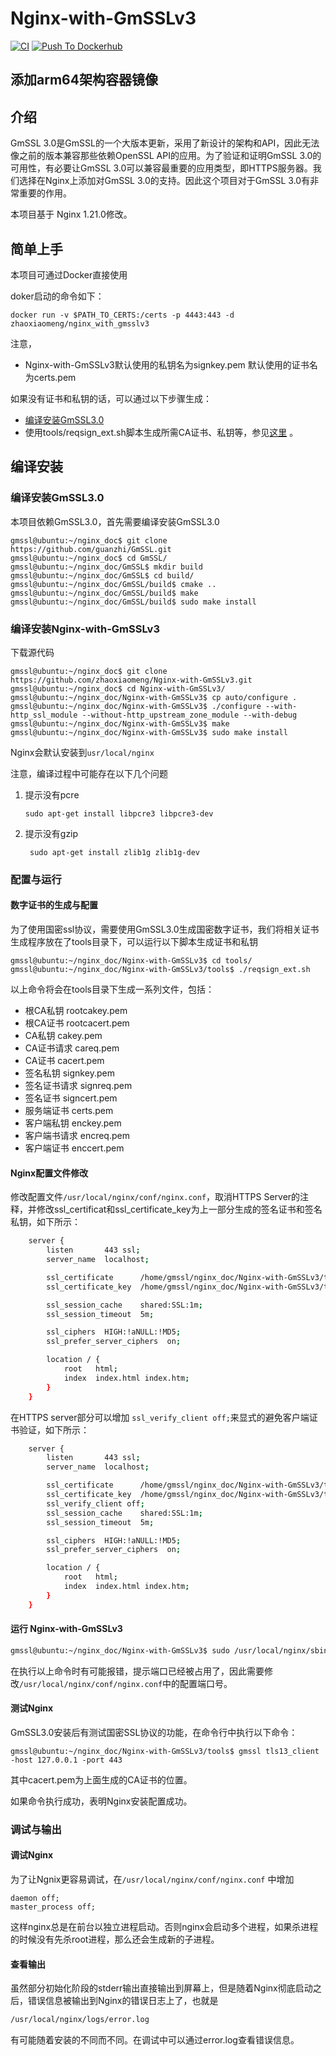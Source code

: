 # Nginx-with-GmSSLv3

[![CI](https://github.com/zhaoxiaomeng/Nginx-with-GmSSLv3/actions/workflows/CI.yml/badge.svg)](https://github.com/zhaoxiaomeng/Nginx-with-GmSSLv3/actions/workflows/CI.yml)
[![Push To Dockerhub](https://github.com/zhaoxiaomeng/Nginx-with-GmSSLv3/actions/workflows/docker-image.yml/badge.svg)](https://github.com/zhaoxiaomeng/Nginx-with-GmSSLv3/actions/workflows/docker-image.yml)
## 添加arm64架构容器镜像
## 介绍

GmSSL 3.0是GmSSL的一个大版本更新，采用了新设计的架构和API，因此无法像之前的版本兼容那些依赖OpenSSL API的应用。为了验证和证明GmSSL 3.0的可用性，有必要让GmSSL 3.0可以兼容最重要的应用类型，即HTTPS服务器。我们选择在Nginx上添加对GmSSL 3.0的支持。因此这个项目对于GmSSL 3.0有非常重要的作用。

本项目基于 Nginx 1.21.0修改。

## 简单上手

本项目可通过Docker直接使用

doker启动的命令如下：

```
docker run -v $PATH_TO_CERTS:/certs -p 4443:443 -d zhaoxiaomeng/nginx_with_gmsslv3
```

注意，
* Nginx-with-GmSSLv3默认使用的私钥名为signkey.pem 默认使用的证书名为certs.pem

如果没有证书和私钥的话，可以通过以下步骤生成：

* [编译安装GmSSL3.0](#compile_gmssl) 
* 使用tools/reqsign_ext.sh脚本生成所需CA证书、私钥等，参见[这里](#certs) 。


## 编译安装


<p id="compile_gmssl"></p> 

### 编译安装GmSSL3.0

本项目依赖GmSSL3.0，首先需要编译安装GmSSL3.0

```
gmssl@ubuntu:~/nginx_doc$ git clone https://github.com/guanzhi/GmSSL.git
gmssl@ubuntu:~/nginx_doc$ cd GmSSL/
gmssl@ubuntu:~/nginx_doc/GmSSL$ mkdir build
gmssl@ubuntu:~/nginx_doc/GmSSL$ cd build/
gmssl@ubuntu:~/nginx_doc/GmSSL/build$ cmake ..
gmssl@ubuntu:~/nginx_doc/GmSSL/build$ make
gmssl@ubuntu:~/nginx_doc/GmSSL/build$ sudo make install
```

### 编译安装Nginx-with-GmSSLv3

下载源代码
```
gmssl@ubuntu:~/nginx_doc$ git clone https://github.com/zhaoxiaomeng/Nginx-with-GmSSLv3.git
gmssl@ubuntu:~/nginx_doc$ cd Nginx-with-GmSSLv3/
gmssl@ubuntu:~/nginx_doc/Nginx-with-GmSSLv3$ cp auto/configure .
gmssl@ubuntu:~/nginx_doc/Nginx-with-GmSSLv3$ ./configure --with-http_ssl_module --without-http_upstream_zone_module --with-debug
gmssl@ubuntu:~/nginx_doc/Nginx-with-GmSSLv3$ make
gmssl@ubuntu:~/nginx_doc/Nginx-with-GmSSLv3$ sudo make install
```

Nginx会默认安装到`usr/local/nginx`

注意，编译过程中可能存在以下几个问题

1. 提示没有pcre

   ```sudo apt-get install libpcre3 libpcre3-dev```

2. 提示没有gzip

   ``` sudo apt-get install zlib1g zlib1g-dev```

### 配置与运行


<p id="certs"></p> 

#### 数字证书的生成与配置

为了使用国密ssl协议，需要使用GmSSL3.0生成国密数字证书，我们将相关证书生成程序放在了tools目录下，可以运行以下脚本生成证书和私钥

```
gmssl@ubuntu:~/nginx_doc/Nginx-with-GmSSLv3$ cd tools/
gmssl@ubuntu:~/nginx_doc/Nginx-with-GmSSLv3/tools$ ./reqsign_ext.sh 

```
以上命令将会在tools目录下生成一系列文件，包括：
* 根CA私钥 rootcakey.pem
* 根CA证书 rootcacert.pem
* CA私钥 cakey.pem
* CA证书请求 careq.pem
* CA证书 cacert.pem
* 签名私钥 signkey.pem
* 签名证书请求 signreq.pem
* 签名证书 signcert.pem
* 服务端证书 certs.pem
* 客户端私钥 enckey.pem
* 客户端书请求 encreq.pem
* 客户端证书 enccert.pem

#### Nginx配置文件修改

修改配置文件`/usr/local/nginx/conf/nginx.conf`，取消HTTPS Server的注释，并修改ssl_certificat和ssl_certificate_key为上一部分生成的签名证书和签名私钥，如下所示：

```bash
    server {
        listen       443 ssl;
        server_name  localhost;

        ssl_certificate      /home/gmssl/nginx_doc/Nginx-with-GmSSLv3/tools/certs.pem;
        ssl_certificate_key  /home/gmssl/nginx_doc/Nginx-with-GmSSLv3/tools/signkey.pem;

        ssl_session_cache    shared:SSL:1m;
        ssl_session_timeout  5m;

        ssl_ciphers  HIGH:!aNULL:!MD5;
        ssl_prefer_server_ciphers  on;

        location / {
            root   html;
            index  index.html index.htm;
        }
    }
```

在HTTPS server部分可以增加 `ssl_verify_client off;`来显式的避免客户端证书验证，如下所示：

```bash
    server {
        listen       443 ssl;
        server_name  localhost;

        ssl_certificate      /home/gmssl/nginx_doc/Nginx-with-GmSSLv3/tools/certs.pem;
        ssl_certificate_key  /home/gmssl/nginx_doc/Nginx-with-GmSSLv3/tools/signkey.pem;
        ssl_verify_client off;
        ssl_session_cache    shared:SSL:1m;
        ssl_session_timeout  5m;

        ssl_ciphers  HIGH:!aNULL:!MD5;
        ssl_prefer_server_ciphers  on;

        location / {
            root   html;
            index  index.html index.htm;
        }
    }
```


#### 运行 Nginx-with-GmSSLv3


```bash
gmssl@ubuntu:~/nginx_doc/Nginx-with-GmSSLv3$ sudo /usr/local/nginx/sbin/nginx
```

在执行以上命令时有可能报错，提示端口已经被占用了，因此需要修改`/usr/local/nginx/conf/nginx.conf`中的配置端口号。

#### 测试Nginx

GmSSL3.0安装后有测试国密SSL协议的功能，在命令行中执行以下命令：

```
gmssl@ubuntu:~/nginx_doc/Nginx-with-GmSSLv3/tools$ gmssl tls13_client -host 127.0.0.1 -port 443
```

其中cacert.pem为上面生成的CA证书的位置。

如果命令执行成功，表明Nginx安装配置成功。


### 调试与输出

#### 调试Nginx

为了让Ngnix更容易调试，在`/usr/local/nginx/conf/nginx.conf` 中增加

```
daemon off;
master_process off;
```

这样nginx总是在前台以独立进程启动。否则nginx会启动多个进程，如果杀进程的时候没有先杀root进程，那么还会生成新的子进程。


#### 查看输出

虽然部分初始化阶段的stderr输出直接输出到屏幕上，但是随着Nginx彻底启动之后，错误信息被输出到Nginx的错误日志上了，也就是

```bash
/usr/local/nginx/logs/error.log
```

有可能随着安装的不同而不同。在调试中可以通过error.log查看错误信息。
